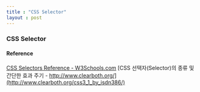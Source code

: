 ```yaml
---
title : "CSS Selector"
layout : post
---
```



### CSS Selector

#### Reference  
[CSS Selectors Reference - W3Schools.com](http://www.w3schools.com/cssref/css_selectors.asp)
[CSS 선택자(Selector)의 종류 및 간단한 효과 주기 - http://www.clearboth.org/](http://www.clearboth.org/css3_1_by_isdn386/)
